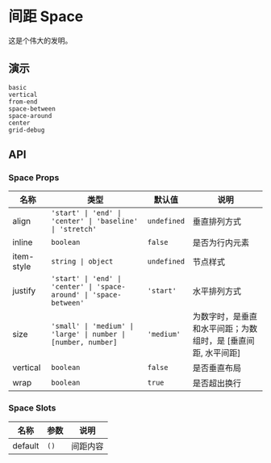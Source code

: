 # 间距 Space

这是个伟大的发明。

## 演示

```demo
basic
vertical
from-end
space-between
space-around
center
grid-debug
```

## API

### Space Props

| 名称 | 类型 | 默认值 | 说明 |
| --- | --- | --- | --- |
| align | `'start' \| 'end' \| 'center' \| 'baseline' \| 'stretch'` | `undefined` | 垂直排列方式 |
| inline | `boolean` | `false` | 是否为行内元素 |
| item-style | `string \| object` | `undefined` | 节点样式 |
| justify | `'start' \| 'end' \| 'center' \| 'space-around' \| 'space-between'` | `'start'` | 水平排列方式 |
| size | `'small' \| 'medium' \| 'large' \| number \| [number, number]` | `'medium'` | 为数字时，是垂直和水平间距；为数组时，是 [垂直间距, 水平间距] |
| vertical | `boolean` | `false` | 是否垂直布局 |
| wrap | `boolean` | `true` | 是否超出换行 |

### Space Slots

| 名称    | 参数 | 说明     |
| ------- | ---- | -------- |
| default | `()` | 间距内容 |
